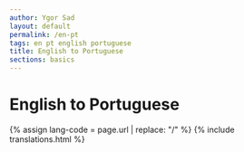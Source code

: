 ```yaml
---
author: Ygor Sad
layout: default
permalink: /en-pt
tags: en pt english portuguese
title: English to Portuguese
sections: basics
---
```


# English to Portuguese

{% assign lang-code = page.url | replace: "/" %}
{% include translations.html %}
